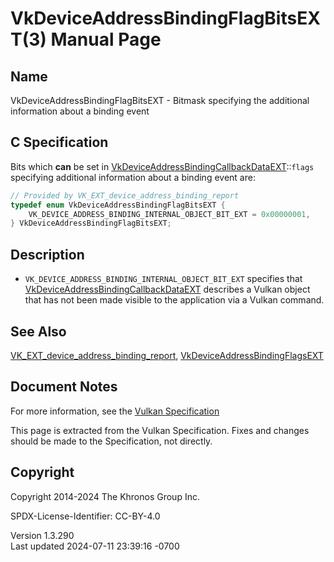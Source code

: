 # VkDeviceAddressBindingFlagBitsEXT(3) Manual Page

## Name

VkDeviceAddressBindingFlagBitsEXT - Bitmask specifying the additional
information about a binding event



## <a href="#_c_specification" class="anchor"></a>C Specification

Bits which **can** be set in
[VkDeviceAddressBindingCallbackDataEXT](https://registry.khronos.org/vulkan/specs/1.3-extensions/man/html/VkDeviceAddressBindingCallbackDataEXT.html)::`flags`
specifying additional information about a binding event are:

``` c
// Provided by VK_EXT_device_address_binding_report
typedef enum VkDeviceAddressBindingFlagBitsEXT {
    VK_DEVICE_ADDRESS_BINDING_INTERNAL_OBJECT_BIT_EXT = 0x00000001,
} VkDeviceAddressBindingFlagBitsEXT;
```

## <a href="#_description" class="anchor"></a>Description

- `VK_DEVICE_ADDRESS_BINDING_INTERNAL_OBJECT_BIT_EXT` specifies that
  [VkDeviceAddressBindingCallbackDataEXT](https://registry.khronos.org/vulkan/specs/1.3-extensions/man/html/VkDeviceAddressBindingCallbackDataEXT.html)
  describes a Vulkan object that has not been made visible to the
  application via a Vulkan command.

## <a href="#_see_also" class="anchor"></a>See Also

[VK_EXT_device_address_binding_report](https://registry.khronos.org/vulkan/specs/1.3-extensions/man/html/VK_EXT_device_address_binding_report.html),
[VkDeviceAddressBindingFlagsEXT](https://registry.khronos.org/vulkan/specs/1.3-extensions/man/html/VkDeviceAddressBindingFlagsEXT.html)

## <a href="#_document_notes" class="anchor"></a>Document Notes

For more information, see the <a
href="https://registry.khronos.org/vulkan/specs/1.3-extensions/html/vkspec.html#VkDeviceAddressBindingFlagBitsEXT"
target="_blank" rel="noopener">Vulkan Specification</a>

This page is extracted from the Vulkan Specification. Fixes and changes
should be made to the Specification, not directly.

## <a href="#_copyright" class="anchor"></a>Copyright

Copyright 2014-2024 The Khronos Group Inc.

SPDX-License-Identifier: CC-BY-4.0

Version 1.3.290  
Last updated 2024-07-11 23:39:16 -0700
